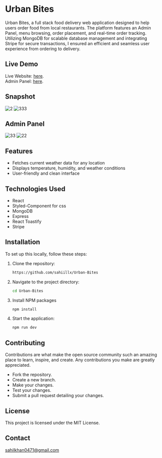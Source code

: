 # Urban Bites
Urban Bites, a full stack food delivery web application designed to help users order food from local restaurants. The platform features an Admin Panel, menu browsing, order placement, and real-time order tracking. Utilizing MongoDB for scalable database management and integrating Stripe for secure transactions, I ensured an efficient and seamless user experience from ordering to delivery.

## Live Demo
Live Website: [here](https://urban-bites-slpn.onrender.com). <br/>
Admin Panel: [here](https://urban-bites-admin.onrender.com).

## Snapshot
![2](https://github.com/sahiillx/Urban-Bites/assets/69302208/81fcbe74-bedf-4884-9645-f0ef6c0f1950)
![333](https://github.com/sahiillx/Urban-Bites/assets/69302208/f1e7dd23-f710-4d1e-b7ac-cd961fba0b84)
## Admin Panel
![33](https://github.com/sahiillx/Urban-Bites/assets/69302208/fe56267d-c225-420e-a176-ef5d5a103cdd)
![22](https://github.com/sahiillx/Urban-Bites/assets/69302208/d9befdfa-f22a-41e3-9291-f55ae70e92cc)

## Features

- Fetches current weather data for any location
- Displays temperature, humidity, and weather conditions
- User-friendly and clean interface

## Technologies Used

- React
- Styled-Component for css
- MongoDB
- Express
- React Toastify
- Stripe

## Installation

To set up this locally, follow these steps:

1. Clone the repository:
   ```bash
   https://github.com/sahiillx/Urban-Bites
   
2. Navigate to the project directory:

   ```bash
   cd Urban-Bites

3. Install NPM packages

   ```bash
   npm install

5. Start the application:

   ```bash
   npm run dev


## Contributing

Contributions are what make the open source community such an amazing place to learn, inspire, and create. Any contributions you make are greatly appreciated.

- Fork the repository.
- Create a new branch.
- Make your changes.
- Test your changes.
- Submit a pull request detailing your changes.


 ## License
 This project is licensed under the MIT License.

 ## Contact
 sahilkhan0471@gmail.com
